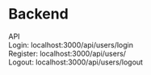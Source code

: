 # Backend
API <br/>
Login: localhost:3000/api/users/login <br/>
Register: localhost:3000/api/users/ <br/>
Logout: localhost:3000/api/users/logout
